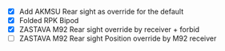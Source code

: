 - [x] Add AKMSU Rear sight as override for the default
- [x] Folded RPK Bipod
- [x] ZASTAVA M92 Rear sight override by receiver + forbid
- [ ] ZASTAVA M92 Rear sight Position override by M92 receiver